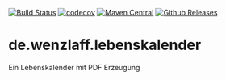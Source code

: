 [![Build Status](https://travis-ci.org/IT-Berater/de.wenzlaff.dump1090.svg?branch=master)](https://travis-ci.org/IT-Berater/de.wenzlaff.lebenskalender) 
[![codecov](https://codecov.io/gh/IT-Berater/de.wenzlaff.dump1090/branch/master/graph/badge.svg)](https://codecov.io/gh/IT-Berater/de.wenzlaff.lebenskalender) 
[![Maven Central](https://maven-badges.herokuapp.com/maven-central/de.wenzlaff.dump1090/de.wenzlaff.dump1090/badge.svg)](https://maven-badges.herokuapp.com/maven-central/de.wenzlaff.lebenskalender/de.wenzlaff.lebenskalender)
[![Github Releases](https://img.shields.io/github/downloads/atom/atom/latest/total.svg)](https://github.com/IT-Berater/de.wenzlaff.lebenskalender)


# de.wenzlaff.lebenskalender
Ein Lebenskalender mit PDF Erzeugung 
